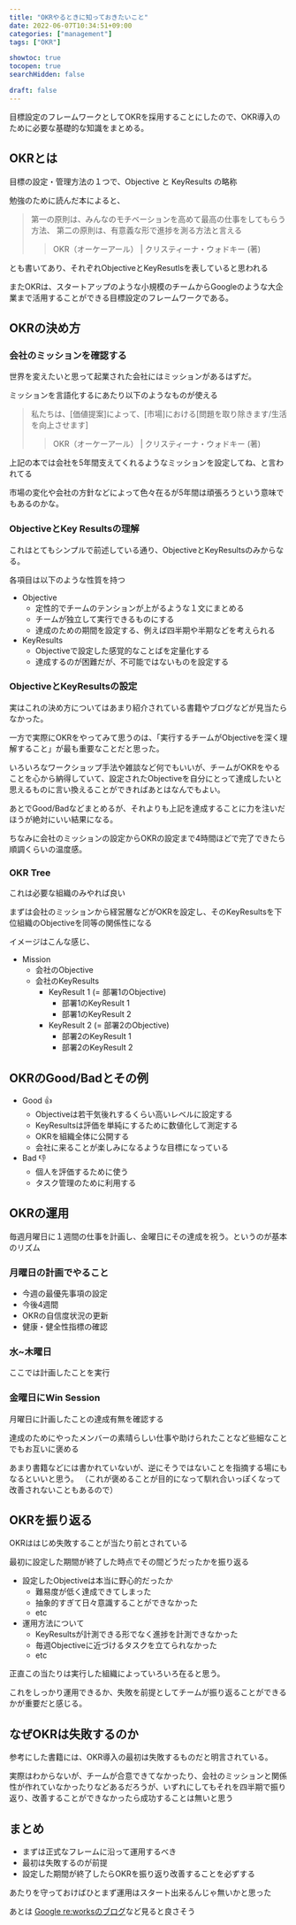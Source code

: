 ```yaml
---
title: "OKRやるときに知っておきたいこと"
date: 2022-06-07T10:34:51+09:00
categories: ["management"]
tags: ["OKR"]

showtoc: true
tocopen: true
searchHidden: false

draft: false
---
```



目標設定のフレームワークとしてOKRを採用することにしたので、OKR導入のために必要な基礎的な知識をまとめる。

## OKRとは

目標の設定・管理方法の１つで、Objective と KeyResults の略称

勉強のために読んだ本によると、

>第一の原則は、みんなのモチベーションを高めて最高の仕事をしてもらう方法、
>第二の原則は、有意義な形で進捗を測る方法と言える
>>OKR（オーケーアール） | クリスティーナ・ウォドキー (著)

とも書いてあり、それぞれObjectiveとKeyResutlsを表していると思われる

またOKRは、スタートアップのような小規模のチームからGoogleのような大企業まで活用することができる目標設定のフレームワークである。

## OKRの決め方

### 会社のミッションを確認する

世界を変えたいと思って起業された会社にはミッションがあるはずだ。

ミッションを言語化するにあたり以下のようなものが使える

>私たちは、[価値提案]によって、[市場]における[問題を取り除きます/生活を向上させます]
>>OKR（オーケーアール） | クリスティーナ・ウォドキー (著)

上記の本では会社を5年間支えてくれるようなミッションを設定してね、と言われてる

市場の変化や会社の方針などによって色々在るが5年間は頑張ろうという意味でもあるのかな。

### ObjectiveとKey Resultsの理解

これはとてもシンプルで前述している通り、ObjectiveとKeyResultsのみからなる。

各項目は以下のような性質を持つ

- Objective
  - 定性的でチームのテンションが上がるような１文にまとめる
  - チームが独立して実行できるものにする
  - 達成のための期間を設定する、例えば四半期や半期などを考えられる
- KeyResults
  - Objectiveで設定した感覚的なことばを定量化する
  - 達成するのが困難だが、不可能ではないものを設定する

### ObjectiveとKeyResultsの設定

実はこれの決め方についてはあまり紹介されている書籍やブログなどが見当たらなかった。

一方で実際にOKRをやってみて思うのは、「実行するチームがObjectiveを深く理解すること」が最も重要なことだと思った。

いろいろなワークショップ手法や雑談など何でもいいが、チームがOKRをやることを心から納得していて、設定されたObjectiveを自分にとって達成したいと思えるものに言い換えることができればあとはなんでもよい。

あとでGood/Badなどまとめるが、それよりも上記を達成することに力を注いだほうが絶対にいい結果になる。

ちなみに会社のミッションの設定からOKRの設定まで4時間ほどで完了できたら順調くらいの温度感。

### OKR Tree

これは必要な組織のみやれば良い

まずは会社のミッションから経営層などがOKRを設定し、そのKeyResultsを下位組織のObjectiveを同等の関係性になる

イメージはこんな感じ、

- Mission
  - 会社のObjective
  - 会社のKeyResults
    - KeyResult 1 (= 部署1のObjective)
      - 部署1のKeyResult 1
      - 部署1のKeyResult 2
    - KeyResult 2 (= 部署2のObjective)
      - 部署2のKeyResult 1
      - 部署2のKeyResult 2

## OKRのGood/Badとその例

- Good :+1:
  - Objectiveは若干気後れするくらい高いレベルに設定する
  - KeyResultsは評価を単純にするために数値化して測定する
  - OKRを組織全体に公開する
  - 会社に来ることが楽しみになるような目標になっている
- Bad :-1:
  - 個人を評価するために使う
  - タスク管理のために利用する

## OKRの運用

毎週月曜日に１週間の仕事を計画し、金曜日にその達成を祝う。というのが基本のリズム

### 月曜日の計画でやること

- 今週の最優先事項の設定
- 今後4週間
- OKRの自信度状況の更新
- 健康・健全性指標の確認

### 水~木曜日

ここでは計画したことを実行

### 金曜日にWin Session

月曜日に計画したことの達成有無を確認する

達成のためにやったメンバーの素晴らしい仕事や助けられたことなど些細なことでもお互いに褒める

あまり書籍などには書かれていないが、逆にそうではないことを指摘する場にもなるといいと思う。
（これが褒めることが目的になって馴れ合いっぽくなって改善されないこともあるので）

## OKRを振り返る

OKRははじめ失敗することが当たり前とされている

最初に設定した期間が終了した時点でその間どうだったかを振り返る

- 設定したObjectiveは本当に野心的だったか
  - 難易度が低く達成できてしまった
  - 抽象的すぎて日々意識することができなかった
  - etc
- 運用方法について
  - KeyResultsが計測できる形でなく進捗を計測できなかった
  - 毎週Objectiveに近づけるタスクを立てられなかった
  - etc

正直この当たりは実行した組織によっていろいろ在ると思う。

これをしっかり運用できるか、失敗を前提としてチームが振り返ることができるかが重要だと感じる。

## なぜOKRは失敗するのか

参考にした書籍には、OKR導入の最初は失敗するものだと明言されている。

実際はわからないが、チームが合意できてなかったり、会社のミッションと関係性が作れていなかったりなどあるだろうが、いずれにしてもそれを四半期で振り返り、改善することができなかったら成功することは無いと思う

## まとめ

- まずは正式なフレームに沿って運用するべき
- 最初は失敗するのが前提
- 設定した期間が終了したらOKRを振り返り改善することを必ずする

あたりを守っておけばひとまず運用はスタート出来るんじゃ無いかと思った

あとは [Google re:worksのブログ](https://rework.withgoogle.com/jp/guides/set-goals-with-okrs/steps/grade-OKRs/)など見ると良さそう
